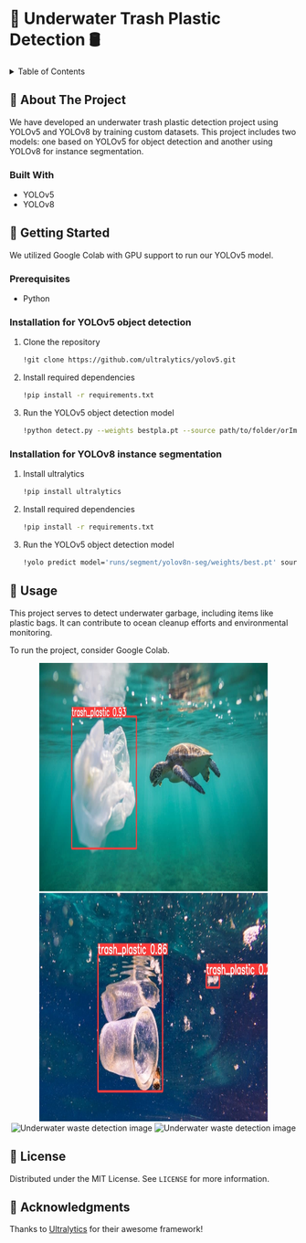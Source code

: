 # 🌊 Underwater Trash Plastic Detection 🛢️

<!-- TABLE OF CONTENTS -->
<details>
  <summary>Table of Contents</summary>
  <ol>
    <li><a href="#about-the-project">About The Project</a>
      <ul>
        <li><a href="#built-with">Built With</a></li>
      </ul>
    </li>
    <li><a href="#getting-started">Getting Started</a>
      <ul>
        <li><a href="#prerequisites">Prerequisites</a></li>
        <li><a href="#installation">Installation</a></li>
      </ul>
    </li>
    <li><a href="#usage">Usage</a></li>
    <li><a href="#license">License</a></li>
    <li><a href="#contact">Contact</a></li>
    <li><a href="#acknowledgments">Acknowledgments</a></li>
  </ol>
</details>

<!-- ABOUT THE PROJECT -->
## 🌟 About The Project

We have developed an underwater trash plastic detection project using YOLOv5 and YOLOv8 by training custom datasets. This project includes two models: one based on YOLOv5 for object detection and another using YOLOv8 for instance segmentation.

### Built With

* YOLOv5
* YOLOv8

<!-- GETTING STARTED -->
## 🚀 Getting Started

We utilized Google Colab with GPU support to run our YOLOv5 model.

### Prerequisites

* Python

### Installation for YOLOv5 object detection

1. Clone the repository
   ```sh
   !git clone https://github.com/ultralytics/yolov5.git
   ```
2. Install required dependencies
   ```sh
   !pip install -r requirements.txt
   ```
3. Run the YOLOv5 object detection model
   ```sh
   !python detect.py --weights bestpla.pt --source path/to/folder/orImage
   ```
### Installation for YOLOv8 instance segmentation

1. Install ultralytics
   ```sh
   !pip install ultralytics
   ```
2. Install required dependencies
   ```sh
   !pip install -r requirements.txt
   ```
3. Run the YOLOv5 object detection model
   ```sh
   !yolo predict model='runs/segment/yolov8n-seg/weights/best.pt' source='detection source file' name='folder_name'
   ```
   

<!-- USAGE EXAMPLES -->
## 🎯 Usage
This project serves to detect underwater garbage, including items like plastic bags. It can contribute to ocean cleanup efforts and environmental monitoring.

To run the project, consider Google Colab.

<div align="center">
  <img src="output images/plastic-bag1.jpg" alt="Underwater waste detection image" width="400" height="400"/>
  <img src="output images/plastic-cup.jpg" alt="Underwater waste detection image" width="400" height="400"/>
  <img src="output images/plastic_bottle.jpg.jpg" alt="Underwater waste detection image" width="200" height="200"/>
  <img src="output images/metal_can.jpg.jpg" alt="Underwater waste detection image" width="200" height="200"/>
</div>

<!-- LICENSE -->
## 📜 License
Distributed under the MIT License. See `LICENSE` for more information.

<!-- ACKNOWLEDGEMENTS -->
## 🙏 Acknowledgments
Thanks to [Ultralytics](https://github.com/ultralytics) for their awesome framework!

